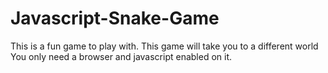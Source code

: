 # Javascript-Snake-Game
This is a fun game to play with.
This game will take you to a different world
You only need a browser and javascript enabled on it.

